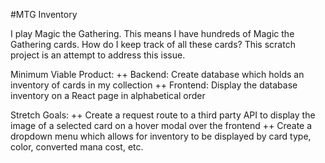 #MTG Inventory

I play Magic the Gathering. This means I have hundreds of Magic the Gathering cards. How do I keep track of all these cards? This scratch project is an attempt to address this issue.

Minimum Viable Product:
++ Backend: Create database which holds an inventory of cards in my collection
++ Frontend: Display the database inventory on a React page in alphabetical order

Stretch Goals:
++ Create a request route to a third party API to display the image of a selected card on a hover modal over the frontend 
++ Create a dropdown menu which allows for inventory to be displayed by card type, color, converted mana cost, etc.
